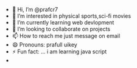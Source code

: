 - 👋 Hi, I’m @prafcr7
- 👀 I’m interested in  physical sports,sci-fi movies
- 🌱 I’m currently learning  web devlopment
- 💞️ I’m looking to collaborate on projects
- 📫 How to reach me  just message on email
- 😄 Pronouns: prafull uikey
- ⚡ Fun fact: ... i am learning java script 
- 

<!---
prafcr7/prafcr7 is a ✨ special ✨ repository because its `README.md` (this file) appears on your GitHub profile.
You can click the Preview link to take a look at your changes.
--->
